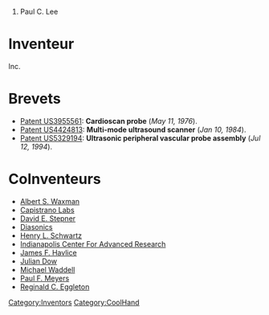 1.  Paul C. Lee

Inventeur
=========

Inc.

Brevets
=======

-   [Patent US3955561](Patent_US3955561 "wikilink"): **Cardioscan
    probe** (*May 11, 1976*).
-   [Patent US4424813](Patent_US4424813 "wikilink"): **Multi-mode
    ultrasound scanner** (*Jan 10, 1984*).
-   [Patent US5329194](Patent_US5329194 "wikilink"): **Ultrasonic
    peripheral vascular probe assembly** (*Jul 12, 1994*).

CoInventeurs
============

-   [Albert S. Waxman](Albert_S._Waxman "wikilink")
-   [Capistrano Labs](Capistrano_Labs "wikilink")
-   [David E. Stepner](David_E._Stepner "wikilink")
-   [Diasonics](Diasonics "wikilink")
-   [Henry L. Schwartz](Henry_L._Schwartz "wikilink")
-   [Indianapolis Center For Advanced
    Research](Indianapolis_Center_For_Advanced_Research "wikilink")
-   [James F. Havlice](James_F._Havlice "wikilink")
-   [Julian Dow](Julian_Dow "wikilink")
-   [Michael Waddell](Michael_Waddell "wikilink")
-   [Paul F. Meyers](Paul_F._Meyers "wikilink")
-   [Reginald C. Eggleton](Reginald_C._Eggleton "wikilink")

<Category:Inventors> <Category:CoolHand>

